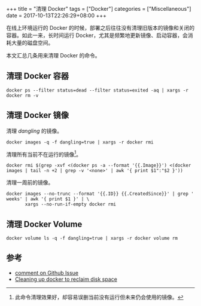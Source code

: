 +++
title 		= "清理 Docker"
tags 		= ["Docker"]
categories	= ["Miscellaneous"]
date		= 2017-10-13T22:26:29+08:00
+++

在线上环境运行的 Docker 的时候，部署之后往往没有清理旧版本的镜像和关闭的容器。如此一来，长时间运行 Docker，尤其是频繁地更新镜像、启动容器，会消耗大量的磁盘空间。

本文汇总几条用来清理 Docker 的命令。

<!--more-->

## 清理 Docker 容器

```shell
docker ps --filter status=dead --filter status=exited -aq | xargs -r docker rm -v
```

## 清理 Docker 镜像

清理 *dangling* 的镜像。

```shell
docker images -q -f dangling=true | xargs -r docker rmi
```

清理所有当前不在运行的镜像[^exp]。

```shell
docker rmi $(grep -xvf <(docker ps -a --format '{{.Image}}') <(docker images | tail -n +2 | grep -v '<none>' | awk '{ print $1":"$2 }'))
```

清理一周前的镜像。

```shell
docker images --no-trunc --format '{{.ID}} {{.CreatedSince}}' | grep ' weeks' | awk '{ print $1 }' | \
       xargs --no-run-if-empty docker rmi
```

## 清理 Docker Volume

```shell
docker volume ls -q -f dangling=true | xargs -r docker volume rm
```

## 参考

* [comment on Github Issue](https://github.com/moby/moby/issues/9054#issuecomment-184246090)
* [Cleaning up docker to reclaim disk space](https://lebkowski.name/docker-volumes/)

[^exp]: 此命令清理效果好，却容易误删当前没有运行但未来仍会使用的镜像。
